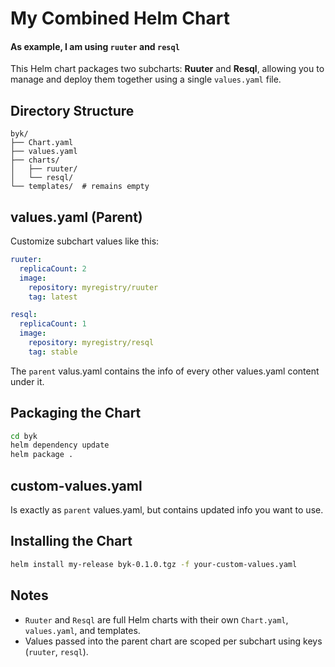 # My Combined Helm Chart

#### As example, I am using `ruuter` and `resql`

This Helm chart packages two subcharts: **Ruuter** and **Resql**, allowing you to manage and deploy them together using a single `values.yaml` file.

## Directory Structure

```
byk/
├── Chart.yaml
├── values.yaml
├── charts/
│   ├── ruuter/
│   └── resql/
└── templates/  # remains empty
```

## values.yaml (Parent)

Customize subchart values like this:

```yaml
ruuter:
  replicaCount: 2
  image:
    repository: myregistry/ruuter
    tag: latest

resql:
  replicaCount: 1
  image:
    repository: myregistry/resql
    tag: stable
```

The `parent` valus.yaml contains the info of every other values.yaml content under it.

## Packaging the Chart

```bash
cd byk
helm dependency update
helm package .
```
## custom-values.yaml
Is exactly as `parent` values.yaml, but contains updated info you want to use.

## Installing the Chart

```bash
helm install my-release byk-0.1.0.tgz -f your-custom-values.yaml
```

## Notes

- `Ruuter` and `Resql` are full Helm charts with their own `Chart.yaml`, `values.yaml`, and templates.
- Values passed into the parent chart are scoped per subchart using keys (`ruuter`, `resql`).
